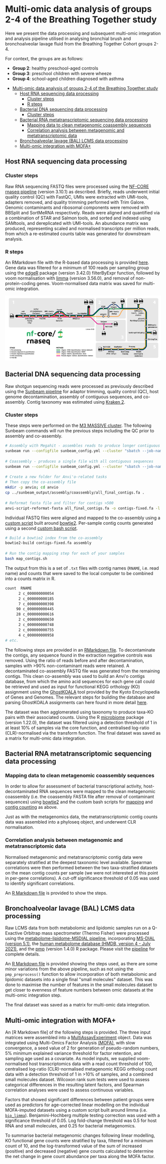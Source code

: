# Multi-omic data analysis of groups 2-4 of the Breathing Together study

Here we present the data processing and subsequent multi-omic integration and analysis pipeline utilised in analysing bronchial brush and bronchoalveolar lavage fluid from the Breathing Together Cohort groups 2-4. 

For context, the groups are as follows:

* **Group 2**: healthy preschool-aged controls
* **Group 3**: preschool children with severe wheeze
* **Group 4**: school-aged children diagnosed with asthma

- [Multi-omic data analysis of groups 2-4 of the Breathing Together study](#multi-omic-data-analysis-of-groups-2-4-of-the-breathing-together-study)
  - [Host RNA sequencing data processing](#host-rna-sequencing-data-processing)
    - [Cluster steps](#cluster-steps)
    - [R steps](#r-steps)
  - [Bacterial DNA sequencing data processing](#bacterial-dna-sequencing-data-processing)
    - [Cluster steps](#cluster-steps-1)
  - [Bacterial RNA metatranscriptomic sequencing data processing](#bacterial-rna-metatranscriptomic-sequencing-data-processing)
    - [Mapping data to clean metagenomic coassembly sequences](#mapping-data-to-clean-metagenomic-coassembly-sequences)
    - [Correlation analysis between metagenomic and metatranscriptomic data](#correlation-analysis-between-metagenomic-and-metatranscriptomic-data)
  - [Bronchoalveolar lavage (BAL) LCMS data processing](#bronchoalveolar-lavage-bal-lcms-data-processing)
  - [Multi-omic integration with MOFA+](#multi-omic-integration-with-mofa)


## Host RNA sequencing data processing

### Cluster steps

Raw RNA sequencing FASTQ files were processed using the [NF-CORE rnaseq pipeline](https://nf-co.re/rnaseq/3.12.0) (version 3.10.1) as described. Briefly, reads underwent initial quality control (QC) with FastQC, UMIs were extracted with UMI-tools, adapters removed, and quality trimming performed with Trim Galore. Genomic contaminants and ribosomal components were removed with BBSplit and SortMeRNA respectively. Reads were aligned and quantified via a combination of STAR and Salmon tools, and sorted and indexed using SAMtools, and dereplicated with UMI-tools. An abundance matrix was produced, representing scaled and normalised transcripts per million reads, from which a re-estimated counts table was generated for downstream analysis.

### R steps

An RMarkdown file with the R-based data processing is provided [here](./01_HostTranscriptomics.Rmd).  Gene data was filtered for a minimum of 100 reads per sampling group using the [edgeR](https://bioconductor.org/packages/release/bioc/html/edgeR.html) package (version 3.42.0) filterByExpr function, followed by voom normalisation with [limma](https://bioconductor.org/packages/release/bioc/html/limma.html) (version 3.56.0), and removal of non-protein-coding genes. Voom-normalised data matrix was saved for multi-omic integration.

<img src="./assets/nf-core-rnaseq_metro_map_grey.png">

## Bacterial DNA sequencing data processing

Raw shotgun sequencing reads were processed as previously described using the [Sunbeam pipeline](https://sunbeam.readthedocs.io/en/stable/) for adaptor trimming, quality control (QC), host genome decontamination, assembly of contiguous sequences, and co-assembly. Contig taxonomy was estimated using [Kraken 2](https://ccb.jhu.edu/software/kraken2/).

### Cluster steps

These steps were performed on the [M3 MASSIVE cluster](https://www.massive.org.au/). The following Sunbeam commands will run the previous steps including the QC prior to assembly and co-assembly.

```bash
# Assembly with Megahit - assembles reads to produce longer contiguous sequences
sunbeam run --configfile sunbeam_config.yml --cluster "sbatch --job-name=sunbeam_all_assembly --account=of33 --time=04:00:00 --mem-per-cpu=8G --ntasks=1 --cpus-per-task=20 --partition=genomics --qos=genomics" -j 8 -w 60 -p all_assembly --max-jobs-per-second 1 --keep-going

# Coassembly - produces a single file with all contiguous sequences
sunbeam run --configfile sunbeam_config.yml --cluster "sbatch --job-name=sunbeam_all_coassembly --account=of33 --time=04:00:00 --mem-per-cpu=8G --ntasks=1 --cpus-per-task=20 --partition=genomics --qos=genomics" -j 8 -w 60 -p --use-conda all_coassemble --rerun-incomplete --max-jobs-per-second 1 --keep-going

# Create a new folder for Anvi'o-related tasks
# Then copy the co-assembly file
mkdir -p anvio; cd anvio
cp ../sunbeam_output/assembly/coassembly/all_final_contigs.fa .

# Reformat fasta file and filter for contigs >500
anvi-script-reformat-fasta all_final_contigs.fa -o contigs-fixed.fa -l 500 --simplify-names
```

Individual FASTQ files were aligned and mapped to the co-assembly using a [custom script](./map_contigs.sh) built around [bowtie2](https://github.com/BenLangmead/bowtie2). Per-sample contig counts generated using a second [custom bash script](./scripts/contig_counts.sh).

```bash
# Build a bowtie2 index from the co-assembly
bowtie2-build contigs-fixed.fa assembly

# Run the contig mapping step for each of your samples
bash map_contigs.sh
```

The output from this is a set of `.txt` files with contig names (`RNAME`, i.e. read name) and counts that were saved to the local computer to be combined into a counts matrix in R.

```bash
count  RNAME
      2 c_000000000054
      2 c_000000000185
      7 c_000000000398
     90 c_000000000445
     28 c_000000000616
      2 c_000000000650
      2 c_000000000748
      2 c_000000000755
      4 c_000000000958
# etc.
```

The following steps are provided in an [RMarkdown file](./02_Metagenomics.Rmd). To decontaminate the contigs, any sequence found in the extraction negative controls was removed. Using the ratio of reads before and after decontamination, samples with >90% non-contaminant reads were retained. A decontaminated co-assembly FASTQ file was generated from the remaining contigs. This clean co-assembly was used to build an Anvi'o contigs database, from which the amino acid sequences for each gene call could be retrieved and used as input for functional KEGG orthology (KO) assignment using the [GhostKOALA](https://www.kegg.jp/ghostkoala/) tool provided by the Kyoto Encyclopedia of Genes and Genomes. The relevant steps for building the database and parsing GhostKOALA assignments can here found in more detail [here](https://github.com/mucosal-immunology-lab/microbiome-analysis/wiki/Anvio-pipeline).

The dataset was then agglomerated using taxonomy to produce taxa-KO pairs with their associated counts. Using the R [microbiome](https://bioconductor.org/packages/release/bioc/html/microbiome.html) package (version 1.22.0), the dataset was filtered using a detection threshold of 1 in at least 10% of samples via the core function, and centralised log-ratio (CLR)-normalised via the transform function. The final dataset was saved as a matrix for multi-omic data integration.

## Bacterial RNA metatranscriptomic sequencing data processing

### Mapping data to clean metagenomic coassembly sequences

In order to allow for assessment of bacterial transcriptional activity, host-decontaminated RNA sequences were mapped to the clean metagenomic coassembly (i.e. the coassembly FASTA file after removal of contaminant sequences) using [bowtie2](https://github.com/BenLangmead/bowtie2) and the custom bash scripts for [mapping](./scripts/map_contigs.sh) and [contig counting](./scripts/contig_counts.sh) as above.

Just as with the metagenomics data, the metatranscriptomic contig counts data was assembled into a phyloseq object, and underwent CLR normalisation.

### Correlation analysis between metagenomic and metatranscriptomic data

Normalised metagenomic and metatranscriptomic contig data were separately stratified at the deepest taxonomic level available. Spearman correlations were then performed between the two taxa-stratified datasets on the mean contig counts per sample (we were not interested at this point in per-gene correlations). A cut-off significance threshold of 0.05 was used to identify significant correlations.

An [R Markdown file](./03_Metatranscriptomics.Rmd) is provided to show the steps.

## Bronchoalveolar lavage (BAL) LCMS data processing

Raw LCMS data from both metabolomic and lipidomic samples run on a Q-Exactive Orbitrap mass spectrometer (Thermo Fisher) were processed using the [metabolome-lipidome-MSDIAL pipeline](https://github.com/respiratory-immunology-lab/metabolome-lipidome-MSDIAL), incorporating [MS-DIAL (version 5.1)](http://prime.psc.riken.jp/compms/msdial/main.html), the [human metabolome database (HMDB, version 4 - July 2021)](https://hmdb.ca/), and the [pmp](https://bioconductor.org/packages/release/bioc/html/pmp.html) (version 1.4.0) R package. Please visit the [pipeline](https://github.com/respiratory-immunology-lab/metabolome-lipidome-MSDIAL) for complete details.

An [R Markdown file](./04_SmallMolecules.Rmd) is provided showing the steps used, as there are some minor variations from the above pipeline, such as not using the `pmp_preprocess()` function to allow incorporation of both metabolomic and lipidomic datasets into a single final "small molecules" dataset. This was done to maximise the number of features in the small molecules dataset to get closer to evenness of feature numbers between omic datasets at the multi-omic integration step.

The final dataset was saved as a matrix for multi-omic data integration.

## Multi-omic integration with MOFA+

An [R Markdown file] of the following steps is provided. The three input matrices were assembled into a [MultiAssayExperiment](https://github.com/waldronlab/MultiAssayExperiment) object. Data was integrated using Multi-Omics Factor Analysis [(MOFA)](https://biofam.github.io/MOFA2/), with slow convergence, a seed value of 2 for generation of pseudo-random numbers, 5% minimum explained variance threshold for factor retention, and sampling age used as a covariate. As model inputs, we supplied voom-normalised host transcriptomics data with a read count threshold of 100, centralised log-ratio (CLR)-normalised metagenomic KEGG ortholog count data with a detection threshold of 1 in >10% of samples, and a combined small molecules dataset. Wilcoxon rank sum tests were used to assess categorical differences in the resulting latent factors, and Spearman correlation analyses were used to assess continuous variables.

Factors that showed significant differences between patient groups were used as predictors for age-corrected linear modelling on the individual MOFA-imputed datasets using a custom script built around limma (i.e. [`bio_limma`](./scripts/bio_limma.R)). Benjamini-Hochberg multiple testing correction was used with a significance threshold of 0.05. Log fold-change threshold was 0.5 for host RNA and small molecules, and 0.25 for bacterial metagenomics.

To summarise bacterial metagenomic changes following linear modelling, KO functional gene counts were stratified by taxa, filtered for a minimum count of 10, and the log-transformed value of the sum of increased (positive) and decreased (negative) gene counts calculated to determine the net change in gene count abundance per taxa along the MOFA factor.